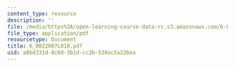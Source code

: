 ```yaml
---
content_type: resource
description: ''
file: /media/https%3A/open-learning-course-data-rc.s3.amazonaws.com/6-002-circuits-and-electronics-spring-2007/a8bd331d8c603b1dcc2b530ac5a226ea_6_0022007L018.pdf
file_type: application/pdf
resourcetype: Document
title: 6_0022007L018.pdf
uid: a8bd331d-8c60-3b1d-cc2b-530ac5a226ea
---
```

